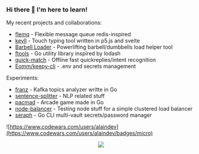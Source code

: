 ### Hi there 👋  I'm here to learn!

My recent projects and collaborations:
- [flemq](https://github.com/alainrk/flemq) - Flexible message queue redis-inspired
- [keyll](https://alainrk.github.io/keyll/) - Touch typing tool written in p5.js and svelte
- [Barbell Loader](https://github.com/alainrk/barbell-loader) - Powerlifting barbell/dumbbells load helper tool
- [ftools](https://github.com/alainrk/ftools) - Go utility library inspired by lodash
- [quick-match](https://github.com/alainrk/quick-match) - Offline fast quickreplies/intent recognition
- [Eomm/keepy-cli](https://github.com/Eomm/keepy-cli) - .env and secrets management

Experiments:
- [franz](https://github.com/alainrk/franz) - Kafka topics analyzer writte in Go
- [sentence-splitter](https://github.com/alainrk/sentence-splitter) - NLP related stuff
- [pacmad](https://github.com/alainrk/pacmad) - Arcade game made in Go
- [node-balancer](https://github.com/alainrk/node-balancer) - Testing node stuff for a simple clustered load balancer
- [seraph](https://github.com/alainrk/seraph) - Go CLI multi-vault secrets/password manager


![https://www.codewars.com/users/alaindev](https://www.codewars.com/users/alaindev/badges/micro)
<!-- 
![image](https://img.shields.io/badge/Node.js-43853D?style=for-the-badge&logo=node.js&logoColor=white)
![image](https://img.shields.io/badge/JavaScript-323330?style=for-the-badge&logo=javascript&logoColor=F7DF1E)
![image](https://img.shields.io/badge/Python-14354C?style=for-the-badge&logo=python&logoColor=white)
![image](https://img.shields.io/badge/PHP-777BB4?style=for-the-badge&logo=php&logoColor=white)
![image](https://img.shields.io/badge/Go-00ADD8?style=for-the-badge&logo=go&logoColor=white)
![image](https://img.shields.io/badge/Vue.js-35495E?style=for-the-badge&logo=vue.js&logoColor=4FC08D)
![image](https://img.shields.io/badge/Go-00ADD8?style=for-the-badge&logo=go&logoColor=white)
![image](https://img.shields.io/badge/Shell_Script-121011?style=for-the-badge&logo=gnu-bash&logoColor=white)
![image](https://img.shields.io/badge/MySQL-00000F?style=for-the-badge&logo=mysql&logoColor=white)
![image](https://img.shields.io/badge/Google_Cloud-4285F4?style=for-the-badge&logo=google-cloud&logoColor=white)
![image](https://img.shields.io/badge/Twilio-F22F46?style=for-the-badge&logo=Twilio&logoColor=white)
-->

<p align="center">
  <a href="https://skillicons.dev">
    <img src="https://skillicons.dev/icons?i=go,nodejs,python,bash,docker,kubernetes,aws,kafka,vim,c" />
  </a>
</p>
